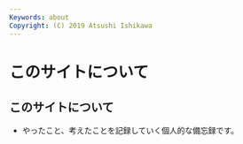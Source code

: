 ```yaml
---
Keywords: about
Copyright: (C) 2019 Atsushi Ishikawa
---
```


# このサイトについて

## このサイトについて

* やったこと、考えたことを記録していく個人的な備忘録です。